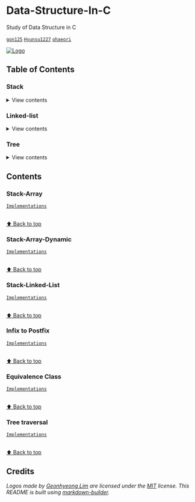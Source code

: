 # Data-Structure-In-C
Study of Data Structure in C

[`gon125`](https://github.com/gon125) [`Hyunsu1227`](https://github.com/Hyunsu1227) [`ohaeori`](https://github.com/ohaeori)

[![Logo](/logo.png)](https://github.com/gon125/Data-Structure-In-C/)

## Table of Contents

### Stack

<details>
<summary>View contents</summary>

* [`Stack-Array`](#stack-array)
* [`Stack-Array-Dynamic`](#stack-array-dynamic)
* [`Stack-Linked-List`](#stack-linked-list)
* [`Infix to Postfix`](#infix-to-postfix)

</details>

### Linked-list

<details>
<summary>View contents</summary>

* [`Equivalence Class`](#equivalence-class)

</details>

### Tree

<details>
<summary>View contents</summary>

* [`Tree traversal`](#tree-traversal)

</details>

## Contents

### Stack-Array
[`Implementations`](https://github.com/gon125/Data-Structure-In-C/tree/master/source/stack/stack-array)

<br>[⬆ Back to top](#Table-of-contents)

### Stack-Array-Dynamic
[`Implementations`](https://github.com/gon125/Data-Structure-In-C/tree/master/source/stack/stack-array)

<br>[⬆ Back to top](#Table-of-contents)

### Stack-Linked-List
[`Implementations`](https://github.com/gon125/Data-Structure-In-C/tree/master/source/stack/stack-array)

<br>[⬆ Back to top](#Table-of-contents)

### Infix to Postfix
[`Implementations`](https://github.com/gon125/Data-Structure-In-C/tree/master/source/stack/infix_to_postfix)

<br>[⬆ Back to top](#Table-of-contents)

### Equivalence Class
[`Implementations`](https://github.com/gon125/Data-Structure-In-C/tree/master/source/linked-list/equivalence-class)

<br>[⬆ Back to top](#Table-of-contents)

### Tree traversal
[`Implementations`](https://github.com/gon125/Data-Structure-In-C/tree/master/source/tree/binary-tree-traversal)

<br>[⬆ Back to top](#Table-of-contents)

## Credits

*Logos made by [Geonhyeong Lim](https://github.com/gon125) are licensed under the [MIT](https://opensource.org/licenses/MIT) license.*
*This README is built using [markdown-builder](https://github.com/30-seconds/markdown-builder).*
